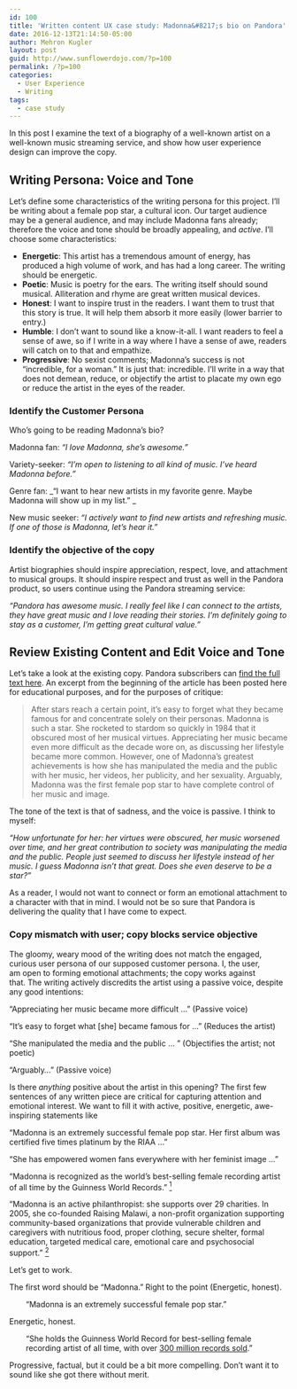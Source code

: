 ```yaml
---
id: 100
title: 'Written content UX case study: Madonna&#8217;s bio on Pandora'
date: 2016-12-13T21:14:50-05:00
author: Mehron Kugler
layout: post
guid: http://www.sunflowerdojo.com/?p=100
permalink: /?p=100
categories:
  - User Experience
  - Writing
tags:
  - case study
---
```

In this post I examine the text of a biography of a well-known artist on a well-known music streaming service, and show how user experience design can improve the copy.

<!--more-->

## Writing Persona: Voice and Tone

Let&#8217;s define some characteristics of the writing persona for this project. I&#8217;ll be writing about a female pop star, a cultural icon. Our target audience may be a general audience, and may include Madonna fans already; therefore the voice and tone should be broadly appealing, and _active_. I&#8217;ll choose some characteristics:

  * **Energetic**: This artist has a tremendous amount of energy, has produced a high volume of work, and has had a long career. The writing should be energetic.
  * **Poetic**: Music is poetry for the ears. The writing itself should sound musical. Alliteration and rhyme are great written musical devices.
  * **Honest**: I want to inspire trust in the readers. I want them to trust that this story is true. It will help them absorb it more easily (lower barrier to entry.)
  * **Humble**: I don&#8217;t want to sound like a know-it-all. I want readers to feel a sense of awe, so if I write in a way where I have a sense of awe, readers will catch on to that and empathize.
  * **Progressive**: No sexist comments; Madonna&#8217;s success is not &#8220;incredible, for a woman.&#8221; It is just that: incredible. I&#8217;ll write in a way that does not demean, reduce, or objectify the artist to placate my own ego or reduce the artist in the eyes of the reader.

### Identify the Customer Persona

Who&#8217;s going to be reading Madonna&#8217;s bio?

Madonna fan: _&#8220;I love Madonna, she&#8217;s awesome.&#8221;_

Variety-seeker: _&#8220;I&#8217;m open to listening to all kind of music. I&#8217;ve heard Madonna before.&#8221;_

Genre fan: _&#8220;I want to hear new artists in my favorite genre. Maybe Madonna will show up in my list.&#8221; _

New music seeker: _&#8220;I actively want to find new artists and refreshing music. If one of those is Madonna, let&#8217;s hear it.&#8221;_

### Identify the objective of the copy

Artist biographies should inspire appreciation, respect, love, and attachment to musical groups. It should inspire respect and trust as well in the Pandora product, so users continue using the Pandora streaming service:

_&#8220;Pandora has awesome music. I really feel like I can connect to the artists, they have great music and I love reading their stories. I&#8217;m definitely going to stay as a customer, I&#8217;m getting great cultural value.&#8221;_

## Review Existing Content and Edit Voice and Tone

Let&#8217;s take a look at the existing copy. Pandora subscribers can <a href="https://www.pandora.com/madonna?bio" target="_blank">find the full text here</a>. An excerpt from the beginning of the article has been posted here for educational purposes, and for the purposes of critique:

> After stars reach a certain point, it&#8217;s easy to forget what they became famous for and concentrate solely on their personas. Madonna is such a star. She rocketed to stardom so quickly in 1984 that it obscured most of her musical virtues. Appreciating her music became even more difficult as the decade wore on, as discussing her lifestyle became more common. However, one of Madonna&#8217;s greatest achievements is how she has manipulated the media and the public with her music, her videos, her publicity, and her sexuality. Arguably, Madonna was the first female pop star to have complete control of her music and image.

The tone of the text is that of sadness, and the voice is passive. I think to myself:

_&#8220;How unfortunate for her: her virtues were obscured, her music worsened over time, and her great contribution to society was manipulating the media and the public. People just seemed to discuss her lifestyle instead of her music. I guess Madonna isn&#8217;t that great. Does she even deserve to be a star?&#8221;_ 

As a reader, I would not want to connect or form an emotional attachment to a character with that in mind. I would not be so sure that Pandora is delivering the quality that I have come to expect.

### Copy mismatch with user; copy blocks service objective

The gloomy, weary mood of the writing does not match the engaged, curious user persona of our supposed customer persona. I, the user, am open to forming emotional attachments; the copy works against that. The writing actively discredits the artist using a passive voice, despite any good intentions:

&#8220;Appreciating her music became more difficult &#8230;&#8221; (Passive voice)

&#8220;It&#8217;s easy to forget what [she] became famous for &#8230;&#8221; (Reduces the artist)

&#8220;She manipulated the media and the public &#8230; &#8221; (Objectifies the artist; not poetic)

&#8220;Arguably&#8230;&#8221; (Passive voice)

Is there _anything_ positive about the artist in this opening? The first few sentences of any written piece are critical for capturing attention and emotional interest. We want to fill it with active, positive, energetic, awe-inspiring statements like

&#8220;Madonna is an extremely successful female pop star. Her first album was certified five times platinum by the RIAA &#8230;&#8221;

&#8220;She has empowered women fans everywhere with her feminist image &#8230;&#8221;

&#8220;Madonna is recognized as the world&#8217;s best-selling female recording artist of all time by the Guinness World Records.&#8221; <a href="https://en.wikipedia.org/wiki/Madonna_albums_discography" target="_blank"><sup>1</sup></a>

&#8220;Madonna is an active philanthropist: she supports over 29 charities. In 2005, she co-founded Raising Malawi, a non-profit organization supporting community-based organizations that provide vulnerable children and caregivers with nutritious food, proper clothing, secure shelter, formal education, targeted medical care, emotional care and psychosocial support.&#8221; <a href="https://www.looktothestars.org/celebrity/madonna" target="_blank"><sup>2</sup></a>

Let&#8217;s get to work.

The first word should be &#8220;Madonna.&#8221; Right to the point (Energetic, honest).

<p style="padding-left: 30px;">
  &#8220;Madonna is an extremely successful female pop star.&#8221;
</p>

Energetic, honest.

<p style="padding-left: 30px;">
  &#8220;She holds the Guinness World Record for best-selling female recording artist of all time, with over <a href="http://www.guinnessworldrecords.com/world-records/best-selling-female-recording-artist">300 million records sold</a>.&#8221;
</p>

Progressive, factual, but it could be a bit more compelling. Don&#8217;t want it to sound like she got there without merit.

&nbsp;

&nbsp;

&nbsp;

&nbsp;
